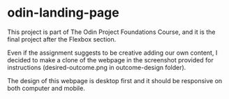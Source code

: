 # odin-landing-page

This project is part of The Odin Project Foundations Course, and it is the final project after the Flexbox section.

Even if the assignment suggests to be creative adding our own content, I decided to make a clone of the webpage in the screenshot provided for instructions (desired-outcome.png in outcome-design folder). 

The design of this webpage is desktop first and it should be responsive on both computer and mobile.
